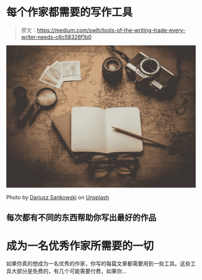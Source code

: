 # 每个作家都需要的写作工具

> 原文：<https://medium.com/swlh/tools-of-the-writing-trade-every-writer-needs-c6c58326f1b0>

![](img/458c3ff105938248602349177f9125e2.png)

Photo by [Dariusz Sankowski](https://unsplash.com/@dariuszsankowski?utm_source=medium&utm_medium=referral) on [Unsplash](https://unsplash.com?utm_source=medium&utm_medium=referral)

## 每次都有不同的东西帮助你写出最好的作品

# 成为一名优秀作家所需要的一切

如果你真的想成为一名优秀的作家，你写的每篇文章都需要用到一些工具。这些工具大部分是免费的，有几个可能需要付费，如果你…